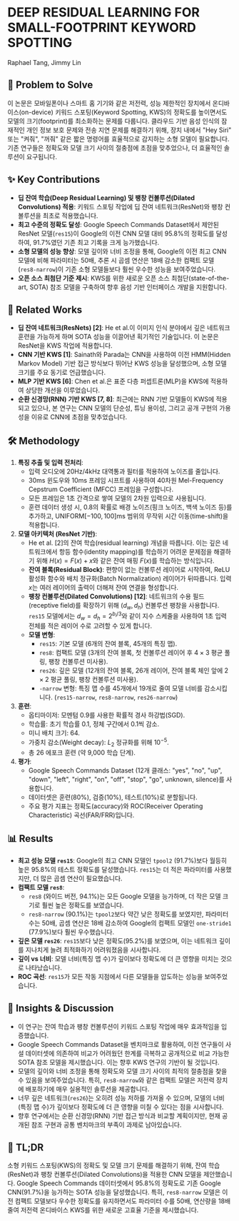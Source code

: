 # DEEP RESIDUAL LEARNING FOR SMALL-FOOTPRINT KEYWORD SPOTTING

Raphael Tang, Jimmy Lin

## 🧩 Problem to Solve

이 논문은 모바일폰이나 스마트 홈 기기와 같은 저전력, 성능 제한적인 장치에서 온디바이스(on-device) 키워드 스포팅(Keyword Spotting, KWS)의 정확도를 높이면서도 모델의 크기(footprint)를 최소화하는 문제를 다룹니다. 클라우드 기반 음성 인식의 잠재적인 개인 정보 보호 문제와 전송 지연 문제를 해결하기 위해, 장치 내에서 "Hey Siri" 또는 "켜줘", "꺼줘" 같은 짧은 명령어를 효율적으로 감지하는 소형 모델이 필요합니다. 기존 연구들은 정확도와 모델 크기 사이의 절충점에 초점을 맞추었으나, 더 효율적인 솔루션이 요구됩니다.

## ✨ Key Contributions

- **딥 잔여 학습(Deep Residual Learning) 및 팽창 컨볼루션(Dilated Convolutions) 적용**: 키워드 스포팅 작업에 딥 잔여 네트워크(ResNet)와 팽창 컨볼루션을 최초로 적용했습니다.
- **최고 수준의 정확도 달성**: Google Speech Commands Dataset에서 제안된 ResNet 모델(`res15`)이 Google의 이전 CNN 모델 대비 95.8%의 정확도를 달성하여, 91.7%였던 기존 최고 기록을 크게 능가했습니다.
- **소형 모델의 성능 향상**: 모델 깊이와 너비 조정을 통해, Google의 이전 최고 CNN 모델에 비해 파라미터는 50배, 추론 시 곱셈 연산은 18배 감소한 컴팩트 모델(`res8-narrow`)이 기존 소형 모델들보다 훨씬 우수한 성능을 보여주었습니다.
- **오픈 소스 최첨단 기준 제시**: KWS를 위한 새로운 오픈 소스 최첨단(state-of-the-art, SOTA) 참조 모델을 구축하여 향후 음성 기반 인터페이스 개발을 지원합니다.

## 📎 Related Works

- **딥 잔여 네트워크(ResNets) [2]**: He et al.이 이미지 인식 분야에서 깊은 네트워크 훈련을 가능하게 하며 SOTA 성능을 이끌어낸 획기적인 기술입니다. 이 논문은 ResNet을 KWS 작업에 적용합니다.
- **CNN 기반 KWS [1]**: Sainath와 Parada는 CNN을 사용하여 이전 HMM(Hidden Markov Model) 기반 접근 방식보다 뛰어난 KWS 성능을 달성했으며, 소형 모델 크기를 주요 동기로 언급했습니다.
- **MLP 기반 KWS [6]**: Chen et al.은 표준 다층 퍼셉트론(MLP)을 KWS에 적용하여 상당한 개선을 이루었습니다.
- **순환 신경망(RNN) 기반 KWS [7, 8]**: 최근에는 RNN 기반 모델들이 KWS에 적용되고 있으나, 본 연구는 CNN 모델의 단순성, 튜닝 용이성, 그리고 공개 구현의 가용성을 이유로 CNN에 초점을 맞추었습니다.

## 🛠️ Methodology

1. **특징 추출 및 입력 전처리**:
   - 입력 오디오에 20Hz/4kHz 대역통과 필터를 적용하여 노이즈를 줄입니다.
   - 30ms 윈도우와 10ms 프레임 시프트를 사용하여 40차원 Mel-Frequency Cepstrum Coefficient (MFCC) 프레임을 구성합니다.
   - 모든 프레임은 1초 간격으로 쌓여 모델의 2차원 입력으로 사용됩니다.
   - 훈련 데이터 생성 시, 0.8의 확률로 배경 노이즈(핑크 노이즈, 백색 노이즈 등)를 추가하고, $\text{UNIFORM}[-100, 100]$ms 범위의 무작위 시간 이동(time-shift)을 적용합니다.
2. **모델 아키텍처 (ResNet 기반)**:
   - He et al. [2]의 잔여 학습(residual learning) 개념을 따릅니다. 이는 깊은 네트워크에서 항등 함수(identity mapping)를 학습하기 어려운 문제점을 해결하기 위해 $H(x) = F(x) + x$와 같은 잔여 매핑 $F(x)$를 학습하는 방식입니다.
   - **잔여 블록(Residual Block)**: 편향이 없는 컨볼루션 레이어로 시작하여, ReLU 활성화 함수와 배치 정규화(Batch Normalization) 레이어가 뒤따릅니다. 입력 $x$는 여러 레이어의 출력이 더해져 잔여 연결을 형성합니다.
   - **팽창 컨볼루션(Dilated Convolutions) [12]**: 네트워크의 수용 필드(receptive field)를 확장하기 위해 $(d_w, d_h)$ 컨볼루션 팽창을 사용합니다. `res15` 모델에서는 $d_w = d_h = 2^{b_{i}/3}$와 같이 지수 스케줄을 사용하여 1초 입력 전체를 적은 레이어 수로 고려할 수 있게 합니다.
   - **모델 변형**:
     - `res15`: 기본 모델 (6개의 잔여 블록, 45개의 특징 맵).
     - `res8`: 컴팩트 모델 (3개의 잔여 블록, 첫 컨볼루션 레이어 후 $4 \times 3$ 평균 풀링, 팽창 컨볼루션 미사용).
     - `res26`: 깊은 모델 (12개의 잔여 블록, 26개 레이어, 잔여 블록 체인 앞에 $2 \times 2$ 평균 풀링, 팽창 컨볼루션 미사용).
     - `-narrow` 변형: 특징 맵 수를 45개에서 19개로 줄여 모델 너비를 감소시킵니다. (`res15-narrow`, `res8-narrow`, `res26-narrow`)
3. **훈련**:
   - 옵티마이저: 모멘텀 0.9를 사용한 확률적 경사 하강법(SGD).
   - 학습률: 초기 학습률 0.1, 정체 구간에서 0.1씩 감소.
   - 미니 배치 크기: 64.
   - 가중치 감소(Weight decay): $L_2$ 정규화를 위해 $10^{-5}$.
   - 총 26 에포크 훈련 (약 9,000 학습 단계).
4. **평가**:
   - Google Speech Commands Dataset (12개 클래스: "yes", "no", "up", "down", "left", "right", "on", "off", "stop", "go", unknown, silence)를 사용합니다.
   - 데이터셋은 훈련(80%), 검증(10%), 테스트(10%)로 분할됩니다.
   - 주요 평가 지표는 정확도(accuracy)와 ROC(Receiver Operating Characteristic) 곡선(FAR/FRR)입니다.

## 📊 Results

- **최고 성능 모델 `res15`**: Google의 최고 CNN 모델인 `tpool2` (91.7%)보다 월등히 높은 95.8%의 테스트 정확도를 달성했습니다. `res15`는 더 적은 파라미터를 사용했지만, 더 많은 곱셈 연산이 필요했습니다.
- **컴팩트 모델 `res8`**:
  - `res8` (와이드 버전, 94.1%)는 모든 Google 모델을 능가하며, 더 작은 모델 크기로 훨씬 높은 정확도를 보였습니다.
  - `res8-narrow` (90.1%)는 `tpool2`보다 약간 낮은 정확도를 보였지만, 파라미터 수는 50배, 곱셈 연산은 18배 감소하여 Google의 컴팩트 모델인 `one-stride1` (77.9%)보다 훨씬 우수했습니다.
- **깊은 모델 `res26`**: `res15`보다 낮은 정확도(95.2%)를 보였으며, 이는 네트워크 깊이를 지나치게 늘려 최적화하기 어려워졌음을 시사합니다.
- **깊이 vs 너비**: 모델 너비(특징 맵 수)가 깊이보다 정확도에 더 큰 영향을 미치는 것으로 나타났습니다.
- **ROC 곡선**: `res15`가 모든 작동 지점에서 다른 모델들을 압도하는 성능을 보여주었습니다.

## 🧠 Insights & Discussion

- 이 연구는 잔여 학습과 팽창 컨볼루션이 키워드 스포팅 작업에 매우 효과적임을 입증했습니다.
- Google Speech Commands Dataset을 벤치마크로 활용하여, 이전 연구들이 사설 데이터셋에 의존하여 비교가 어려웠던 한계를 극복하고 공개적으로 비교 가능한 SOTA 참조 모델을 제시했습니다. 이는 향후 KWS 연구의 기반이 될 것입니다.
- 모델의 깊이와 너비 조정을 통해 정확도와 모델 크기 사이의 최적의 절충점을 찾을 수 있음을 보여주었습니다. 특히, `res8-narrow`와 같은 컴팩트 모델은 저전력 장치에 배포하기에 매우 실용적인 솔루션을 제공합니다.
- 너무 깊은 네트워크(`res26`)는 오히려 성능 저하를 가져올 수 있으며, 모델의 너비(특징 맵 수)가 깊이보다 정확도에 더 큰 영향을 미칠 수 있다는 점을 시사합니다.
- 향후 연구에서는 순환 신경망(RNN) 기반 접근 방식과 비교할 계획이지만, 현재 공개된 참조 구현과 공통 벤치마크의 부족이 과제로 남아있습니다.

## 📌 TL;DR

소형 키워드 스포팅(KWS)의 정확도 및 모델 크기 문제를 해결하기 위해, 잔여 학습(ResNet)과 팽창 컨볼루션(Dilated Convolutions)을 적용한 CNN 모델을 제안했습니다. Google Speech Commands 데이터셋에서 95.8%의 정확도로 기존 Google CNN(91.7%)을 능가하는 SOTA 성능을 달성했습니다. 특히, `res8-narrow` 모델은 이전 컴팩트 모델보다 우수한 정확도를 유지하면서도 파라미터 수를 50배, 연산량을 18배 줄여 저전력 온디바이스 KWS를 위한 새로운 고효율 기준을 제시했습니다.
